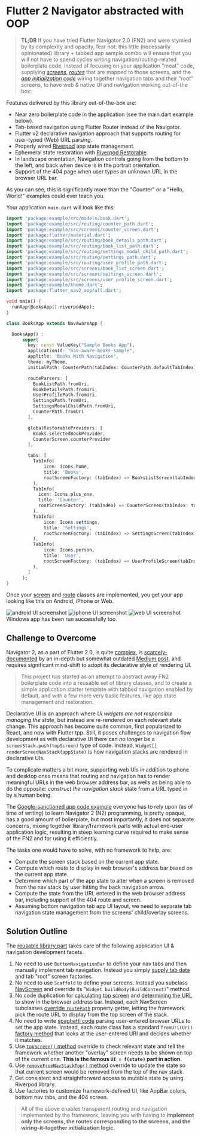# Flutter 2 Navigator abstracted with OOP

> **TL;DR** If you have tried Flutter Navigator 2.0 (FN2) and  were stymied by its complexity and opacity, fear not: this little (necessarily opinionated) library + tabbed app sample combo will ensure that you will not have to spend cycles writing navigation/routing-related boilerplate code, instead of focusing on your application "meat" code, supplying *[screens](example/lib/src/screens)*, *[routes](example/lib/src/routing)* that are mapped to those screens, and the *[app initialization code](example/lib/main.dart)* wiring together navigation tabs and their "root" screens, to have web & native UI and navigation working out-of-the box:<br/>

Features delivered by this library out-of-the-box are:
- Near zero boilerplate code in the application (see the main.dart example below).
- Tab-based navigation using Flutter Router instead of the Navigator. 
- Flutter v2 declarative navigation approach that supports routing for user-typed (Web) URL parsing.
- Properly wired [Riverpod](https://pub.dev/packages/flutter_riverpod) app state management.
- Ephemeral state restoration with [Riverpod Restorable](https://pub.dev/packages/flutter_riverpod_restorable).
- In landscape orientation, Navigation controls going from the bottom to the left, and back when device is in the portrait orientation.
- Support of the 404 page when user types an unknown URL in the browser URL bar.

As you can see, this is significantly more than the "Counter" or a "Hello, World!" examples could ever teach you.

Your application `main.dart` will look like this:
```dart
import 'package:example/src/models/book.dart';
import 'package:example/src/routing/counter_path.dart';
import 'package:example/src/screens/counter_screen.dart';
import 'package:flutter/material.dart';
import 'package:example/src/routing/book_details_path.dart';
import 'package:example/src/routing/book_list_path.dart';
import 'package:example/src/routing/settings_modal_child_path.dart';
import 'package:example/src/routing/settings_path.dart';
import 'package:example/src/routing/user_profile_path.dart';
import 'package:example/src/screens/book_list_screen.dart';
import 'package:example/src/screens/settings_screen.dart';
import 'package:example/src/screens/user_profile_screen.dart';
import 'package:example/theme.dart';
import 'package:flutter_nav2_oop/all.dart';

void main() {
  runApp(BooksApp().riverpodApp);
}

class BooksApp extends NavAwareApp {

  BooksApp() :
      super(
        key: const ValueKey("Sample Books App"),
        applicationId: "nav-aware-books-sample",
        appTitle: 'Books With Navigation',
        theme: myTheme,
        initialPath: CounterPath(tabIndex: CounterPath.defaultTabIndex),

        routeParsers: [
          BookListPath.fromUri,
          BookDetailsPath.fromUri,
          UserProfilePath.fromUri,
          SettingsPath.fromUri,
          SettingsModalChildPath.fromUri,
          CounterPath.fromUri
        ],

        globalRestorableProviders: [
          Books.selectedBookProvider,
          CounterScreen.counterProvider
        ],

        tabs: [
          TabInfo(
              icon: Icons.home,
              title: 'Books',
              rootScreenFactory: (tabIndex) => BooksListScreen(tabIndex: tabIndex)
          ),
          TabInfo(
            icon: Icons.plus_one,
            title: 'Counter',
            rootScreenFactory: (tabIndex) => CounterScreen(tabIndex: tabIndex)
          ),
          TabInfo(
              icon: Icons.settings,
              title: 'Settings',
              rootScreenFactory: (tabIndex) => SettingsScreen(tabIndex: tabIndex)
          ),
          TabInfo(
              icon: Icons.person,
              title: 'User',
              rootScreenFactory: (tabIndex) => UserProfileScreen(tabIndex: tabIndex)
          ),
        ]
      );
}
```


Once your [screen](example/lib/src/screens/book_list_screen.dart) and [route](example/lib/src/routing/book_details_path.dart) classes are implemented,
you get your app looking like this on Android, iPhone or Web.

![android UI screenshot](./doc/images/nav_2_app_android.png)
![iphone UI screenshot](./doc/images/nav_2-oop-iphone.png) 
![web UI screenshot](./doc/images/nav_2_app_web.png)
Windows app has been run successfully too.

## Challenge to Overcome

Navigator 2, as a part of Flutter 2.0, is quite [complex](https://miro.medium.com/max/2400/1*hNt4Bc8FZBp_Gqh7iED3FA.png), is [scarcely-documented](https://flutter.dev/docs/development/ui/navigation) by an in-depth but somewhat outdated [Medium post](https://medium.com/flutter/learning-flutters-new-navigation-and-routing-system-7c9068155ade), and requires significant mind-shift to adopt its  declarative style of rendering UI.

> This project has started as an attempt to abstract away FN2 boilerplate code into a reusable set of library classes, and to create a simple application starter template with tabbed navigation enabled by default, and with a few more very basic features, like app state management and restoration. 

Declarative UI is an approach where *UI widgets are not responsible managing the state*, but instead are re-rendered on each relevant state change. This approach has become quite common, first popularized to React, and now with Flutter tpp. Still, it poses challenges to navigation flow development as with declarative UI there can *no longer* be a `screenStack.push(topScreen)` type of code. Instead, `Widget[] renderScreenNavStack(appState)` is how navigation stacks are rendered in declarative UIs.

To complicate matters a bit more, supporting web UIs in addition to phone and desktop ones means that routing and navigation has to render meaningful URLs in the web browser address bar, as wells as being able to do the opposite: *construct the navigation stack* state from a URL typed in by a human being.

The [Google-sanctioned app code example](https://gist.github.com/johnpryan/430c1d3ad771c43bf249c07fa3aeef14#file-main-dart) everyone has to rely upon (as of time of writing) to learn Navigator 2 (N2) programming, is pretty opaque, has a good amount of boilerplate, but most importantly, it does not separate concerns, mixing together library/framework parts with actual end-user application logic, resulting in steep learning curve required to make sense of the FN2 and for using it efficiently.

The tasks one would have to solve, with no framework to help, are:
- Compute the screen stack based on the current app state.
- Compute which route to display in web browser's address bar based on the current app state.
- Determine which part of the app state to alter when a screen is removed from the nav stack by user hitting the back navigation arrow.
- Compute the state from the URL entered in the web browser address bar, including support of the 404 route and screen.
- Assuming bottom navigation tab app UI layout, we need to separate tab navigation state management from the screens' child/overlay screens.

## Solution Outline

The [reusable library part](./lib/) takes care of the following application UI & navigation development facets.

1. No need to use `BottomNavigationBar` to define your nav tabs and then manually implement tab navigation. Instead you simply [supply tab data](example/lib/main.dart) and tab "root" screen factories.
2. No need to use `Scaffold` to define your screens. Instead you subclass [NavScreen](lib/src/screens/tabbed_nav_screen.dart) and override its "`Widget buildBody(BuildContext)`" method.
3. No code duplication for [calculating top screen](https://gist.github.com/johnpryan/430c1d3ad771c43bf249c07fa3aeef14#file-main-dart-L108) and [determining the URL](https://gist.github.com/johnpryan/430c1d3ad771c43bf249c07fa3aeef14#file-main-dart-L88) to show in the browser address bar. Instead, each NavScreen subclasses [override `routePath`](example/lib/src/screens/settings_screen.dart) property getter, letting the framework pick the route URL to display from the top screen of the stack.
4. No need to write [spaghetti code](https://gist.github.com/johnpryan/430c1d3ad771c43bf249c07fa3aeef14#file-main-dart-L36) parsing user-entered browser URLs to set the app state. Instead, each route class has a standard `fromUri(Uri)` [factory method](example/lib/src/routing/user_profile_path.dart) that looks at the user-entered URI and decides whether it matches.
5. Use [`topScreen()` method](example/lib/src/screens/book_list_screen.dart) override to check relevant state and tell the framework whether another "overlay" screen needs to be shown on top of the current one. **This is the famous `UI = f(state)` part in action**.
6. Use [`removeFromNavStackTop()` method](example/lib/src/screens/book_details_screen.dart) override to update the state so that current screen would be removed from the top of the nav stack.
7. Get consistent and straightforward access to mutable state by using Riverpod library.
8. Use factories to customize framework-defined UI, like AppBar colors, bottom nav tabs, and the 404 screen.

> All of the above enables transparent routing and navigation implemented by the framework, leaving you with having to **implement only the screens, the routes corresponding to the screens, and the wiring-it-together initialization logic**.

 

